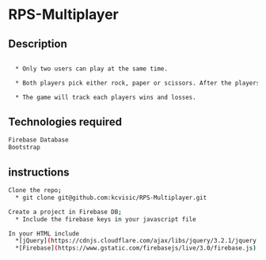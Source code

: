 # RPS-Multiplayer

## Description
```bash

  * Only two users can play at the same time.

  * Both players pick either rock, paper or scissors. After the players make their selection, the game will tell them whether a tie occurred or, one player defeated the other.

  * The game will track each players wins and losses.
```


## Technologies required
```bash
Firebase Database
Bootstrap
```



## instructions

```bash
Clone the repo;
  * git clone git@github.com:kcvisic/RPS-Multiplayer.git

Create a project in Firebase DB;
  * Include the firebase keys in your javascript file

In your HTML include
  *[jQuery](https://cdnjs.cloudflare.com/ajax/libs/jquery/3.2.1/jquery.min.js)
  *[Firebase](https://www.gstatic.com/firebasejs/live/3.0/firebase.js).
```
